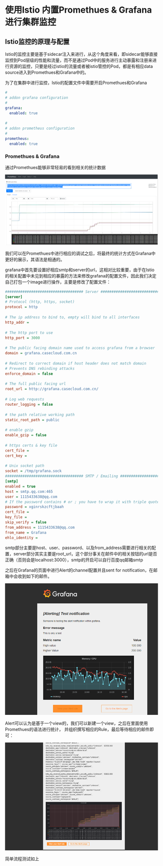 # 使用Istio 内置Promethues & Grafana进行集群监控

## Istio监控的原理与配置

Istio的监控主要是基于sidecar注入来进行，从这个角度来看，即sidecar能够直接监控到Pod层级的性能和流量，而不是通过Pod中的服务进行主动暴露和注册来进行资源的监控，只要是经过istio的流量或者被istio管控的Pod，都是有相应data source进入到Promethues和Grafana中的。

为了在集群中进行监控，Istio的配置文件中需要开启Promethues和Grafana

```yaml
#
# addon grafana configuration
#
grafana:
  enabled: true

#
# addon prometheus configuration
#
prometheus:
  enabled: true

```

### Promethues & Grafana

通过Promethues能够非常轻易的看到相关的统计数据

![promethues](./promethues.png)

我们可以在Promethues中进行相应的调试之后，将最终的统计方式在Grafana中更好的展示，其语法是相通的。

grafana中首先要设置好相应smtp和server的url，这相对比较重要，由于在Istio的相关配置中未见到相应的暴露的方法来修改grafana的配置文件，因此我们决定自己打包一个image进行操作，主要是修改了配置文件：

```ini
#################################### Server ##############################
[server]
# Protocol (http, https, socket)
protocol = http

# The ip address to bind to, empty will bind to all interfaces
http_addr =

# The http port to use
http_port = 3000

# The public facing domain name used to access grafana from a browser
domain = grafana.casecloud.com.cn

# Redirect to correct domain if host header does not match domain
# Prevents DNS rebinding attacks
enforce_domain = false

# The full public facing url
root_url = http://grafana.casecloud.com.cn/

# Log web requests
router_logging = false

# the path relative working path
static_root_path = public

# enable gzip
enable_gzip = false

# https certs & key file
cert_file =
cert_key =

# Unix socket path
socket = /tmp/grafana.sock
#################################### SMTP / Emailing #####################
[smtp]
enabled = true
host = smtp.qq.com:465
user = 1115433638@qq.com
# If the password contains # or ; you have to wrap it with triple quotes. Ex """#password;"""
password = xginrskzcftjbaah
cert_file =
key_file =
skip_verify = false
from_address = 1115433638@qq.com
from_name = Grafana
ehlo_identity =
```

smtp部分主要是host、user、password、以及from_address需要进行相关的配置，server部分其实主要是root_url，这个部分事关在邮件中的相关按钮的url是否正确（否则会是localhost:3000），smtp的开启可以自行百度qq邮箱smtp

之后在Grafana的页面中进行Alert的channel配置并且sent for notification，在邮箱中会收到如下的邮件。

![notification](./notification.png)

Alert可以认为是基于一个view的，我们可以新建一个view，之后在里面使用Promethues的语法进行统计， 并组织撰写相应的Rule，最后等待相应的邮件即可：

![email-alert](./email-alert.png)

简单流程测试如上